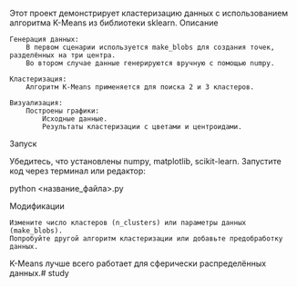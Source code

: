 Этот проект демонстрирует кластеризацию данных с использованием алгоритма K-Means из библиотеки sklearn.
Описание

    Генерация данных:
        В первом сценарии используется make_blobs для создания точек, разделённых на три центра.
        Во втором случае данные генерируются вручную с помощью numpy.

    Кластеризация:
        Алгоритм K-Means применяется для поиска 2 и 3 кластеров.

    Визуализация:
        Построены графики:
            Исходные данные.
            Результаты кластеризации с цветами и центроидами.

Запуск

Убедитесь, что установлены numpy, matplotlib, scikit-learn. Запустите код через терминал или редактор:

python <название_файла>.py

Модификации

    Измените число кластеров (n_clusters) или параметры данных (make_blobs).
    Попробуйте другой алгоритм кластеризации или добавьте предобработку данных.

K-Means лучше всего работает для сферически распределённых данных.# study
